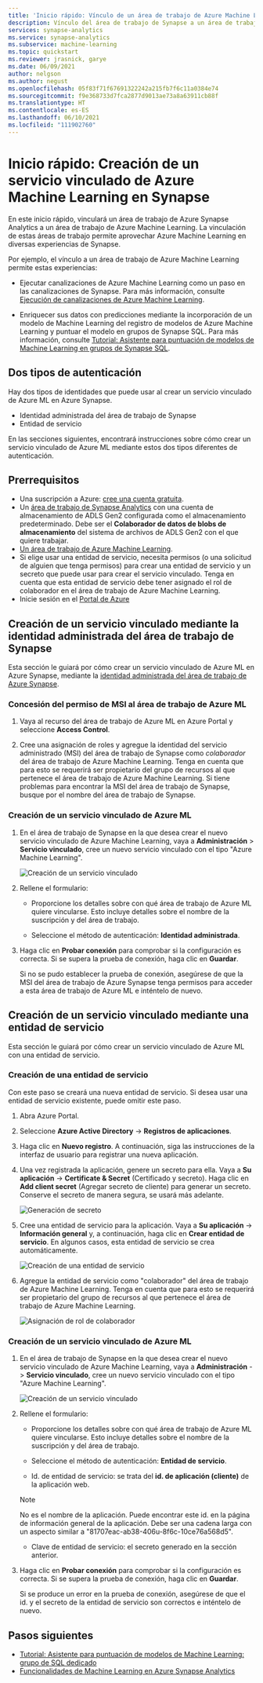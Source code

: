 ```yaml
---
title: 'Inicio rápido: Vínculo de un área de trabajo de Azure Machine Learning'
description: Vínculo del área de trabajo de Synapse a un área de trabajo de Azure Machine Learning
services: synapse-analytics
ms.service: synapse-analytics
ms.subservice: machine-learning
ms.topic: quickstart
ms.reviewer: jrasnick, garye
ms.date: 06/09/2021
author: nelgson
ms.author: negust
ms.openlocfilehash: 05f83f71f67691322242a215fb7f6c11a0384e74
ms.sourcegitcommit: f9e368733d7fca2877d9013ae73a8a63911cb88f
ms.translationtype: HT
ms.contentlocale: es-ES
ms.lasthandoff: 06/10/2021
ms.locfileid: "111902760"
---
```

# <a name="quickstart-create-a-new-azure-machine-learning-linked-service-in-synapse"></a>Inicio rápido: Creación de un servicio vinculado de Azure Machine Learning en Synapse

En este inicio rápido, vinculará un área de trabajo de Azure Synapse Analytics a un área de trabajo de Azure Machine Learning. La vinculación de estas áreas de trabajo permite aprovechar Azure Machine Learning en diversas experiencias de Synapse.

Por ejemplo, el vínculo a un área de trabajo de Azure Machine Learning permite estas experiencias:

- Ejecutar canalizaciones de Azure Machine Learning como un paso en las canalizaciones de Synapse. Para más información, consulte [Ejecución de canalizaciones de Azure Machine Learning](../../data-factory/transform-data-machine-learning-service.md).

- Enriquecer sus datos con predicciones mediante la incorporación de un modelo de Machine Learning del registro de modelos de Azure Machine Learning y puntuar el modelo en grupos de Synapse SQL. Para más información, consulte [Tutorial: Asistente para puntuación de modelos de Machine Learning en grupos de Synapse SQL](tutorial-sql-pool-model-scoring-wizard.md).

## <a name="two-types-of-authentication"></a>Dos tipos de autenticación
Hay dos tipos de identidades que puede usar al crear un servicio vinculado de Azure ML en Azure Synapse.
* Identidad administrada del área de trabajo de Synapse
* Entidad de servicio

En las secciones siguientes, encontrará instrucciones sobre cómo crear un servicio vinculado de Azure ML mediante estos dos tipos diferentes de autenticación.

## <a name="prerequisites"></a>Prerrequisitos

- Una suscripción a Azure: [cree una cuenta gratuita](https://azure.microsoft.com/free/).
- Un [área de trabajo de Synapse Analytics](../get-started-create-workspace.md) con una cuenta de almacenamiento de ADLS Gen2 configurada como el almacenamiento predeterminado. Debe ser el **Colaborador de datos de blobs de almacenamiento** del sistema de archivos de ADLS Gen2 con el que quiere trabajar.
- [Un área de trabajo de Azure Machine Learning](../../machine-learning/how-to-manage-workspace.md).
- Si elige usar una entidad de servicio, necesita permisos (o una solicitud de alguien que tenga permisos) para crear una entidad de servicio y un secreto que puede usar para crear el servicio vinculado. Tenga en cuenta que esta entidad de servicio debe tener asignado el rol de colaborador en el área de trabajo de Azure Machine Learning.
- Inicie sesión en el [Portal de Azure](https://portal.azure.com/)

## <a name="create-a-linked-service-using-the-synapse-workspace-managed-identity"></a>Creación de un servicio vinculado mediante la identidad administrada del área de trabajo de Synapse

Esta sección le guiará por cómo crear un servicio vinculado de Azure ML en Azure Synapse, mediante la [identidad administrada del área de trabajo de Azure Synapse](../security/synapse-workspace-managed-identity.md).

### <a name="give-msi-permission-to-the-azure-ml-workspace"></a>Concesión del permiso de MSI al área de trabajo de Azure ML

1. Vaya al recurso del área de trabajo de Azure ML en Azure Portal y seleccione **Access Control**.

1. Cree una asignación de roles y agregue la identidad del servicio administrado (MSI) del área de trabajo de Synapse como *colaborador* del área de trabajo de Azure Machine Learning. Tenga en cuenta que para esto se requerirá ser propietario del grupo de recursos al que pertenece el área de trabajo de Azure Machine Learning. Si tiene problemas para encontrar la MSI del área de trabajo de Synapse, busque por el nombre del área de trabajo de Synapse.

### <a name="create-an-azure-ml-linked-service"></a>Creación de un servicio vinculado de Azure ML
1. En el área de trabajo de Synapse en la que desea crear el nuevo servicio vinculado de Azure Machine Learning, vaya a **Administración** > **Servicio vinculado**, cree un nuevo servicio vinculado con el tipo "Azure Machine Learning".

   ![Creación de un servicio vinculado](media/quickstart-integrate-azure-machine-learning/quickstart-integrate-azure-machine-learning-create-linked-service-00a.png)

2. Rellene el formulario:

    - Proporcione los detalles sobre con qué área de trabajo de Azure ML quiere vincularse. Esto incluye detalles sobre el nombre de la suscripción y del área de trabajo.
    
    - Seleccione el método de autenticación: **Identidad administrada**.
  
3. Haga clic en **Probar conexión** para comprobar si la configuración es correcta. Si se supera la prueba de conexión, haga clic en **Guardar**.

   Si no se pudo establecer la prueba de conexión, asegúrese de que la MSI del área de trabajo de Azure Synapse tenga permisos para acceder a esta área de trabajo de Azure ML e inténtelo de nuevo.

## <a name="create-a-linked-service-using-a-service-principal"></a>Creación de un servicio vinculado mediante una entidad de servicio

Esta sección le guiará por cómo crear un servicio vinculado de Azure ML con una entidad de servicio.

### <a name="create-a-service-principal"></a>Creación de una entidad de servicio

Con este paso se creará una nueva entidad de servicio. Si desea usar una entidad de servicio existente, puede omitir este paso.
1. Abra Azure Portal. 

1. Seleccione **Azure Active Directory** -> **Registros de aplicaciones**.

1. Haga clic en **Nuevo registro**. A continuación, siga las instrucciones de la interfaz de usuario para registrar una nueva aplicación.

1. Una vez registrada la aplicación, genere un secreto para ella. Vaya a **Su aplicación** -> **Certificate & Secret** (Certificado y secreto). Haga clic en **Add client secret** (Agregar secreto de cliente) para generar un secreto. Conserve el secreto de manera segura, se usará más adelante.

   ![Generación de secreto](media/quickstart-integrate-azure-machine-learning/quickstart-integrate-azure-machine-learning-createsp-00a.png)

1. Cree una entidad de servicio para la aplicación. Vaya a **Su aplicación** -> **Información general** y, a continuación, haga clic en **Crear entidad de servicio**. En algunos casos, esta entidad de servicio se crea automáticamente.

   ![Creación de una entidad de servicio](media/quickstart-integrate-azure-machine-learning/quickstart-integrate-azure-machine-learning-createsp-00b.png)

1. Agregue la entidad de servicio como "colaborador" del área de trabajo de Azure Machine Learning. Tenga en cuenta que para esto se requerirá ser propietario del grupo de recursos al que pertenece el área de trabajo de Azure Machine Learning.

   ![Asignación de rol de colaborador](media/quickstart-integrate-azure-machine-learning/quickstart-integrate-azure-machine-learning-createsp-00c.png)

### <a name="create-an-azure-ml-linked-service"></a>Creación de un servicio vinculado de Azure ML

1. En el área de trabajo de Synapse en la que desea crear el nuevo servicio vinculado de Azure Machine Learning, vaya a **Administración** -> **Servicio vinculado**, cree un nuevo servicio vinculado con el tipo "Azure Machine Learning".

   ![Creación de un servicio vinculado](media/quickstart-integrate-azure-machine-learning/quickstart-integrate-azure-machine-learning-create-linked-service-00a.png)

2. Rellene el formulario:

    - Proporcione los detalles sobre con qué área de trabajo de Azure ML quiere vincularse. Esto incluye detalles sobre el nombre de la suscripción y del área de trabajo.

    - Seleccione el método de autenticación: **Entidad de servicio**.

    - Id. de entidad de servicio: se trata del **id. de aplicación (cliente)** de la aplicación web.
  
     > [!NOTE]
     > No es el nombre de la aplicación. Puede encontrar este id. en la página de información general de la aplicación. Debe ser una cadena larga con un aspecto similar a "81707eac-ab38-406u-8f6c-10ce76a568d5".

    - Clave de entidad de servicio: el secreto generado en la sección anterior.

3. Haga clic en **Probar conexión** para comprobar si la configuración es correcta. Si se supera la prueba de conexión, haga clic en **Guardar**.

   Si se produce un error en la prueba de conexión, asegúrese de que el id. y el secreto de la entidad de servicio son correctos e inténtelo de nuevo.

## <a name="next-steps"></a>Pasos siguientes

- [Tutorial: Asistente para puntuación de modelos de Machine Learning: grupo de SQL dedicado](tutorial-sql-pool-model-scoring-wizard.md)
- [Funcionalidades de Machine Learning en Azure Synapse Analytics](what-is-machine-learning.md)

